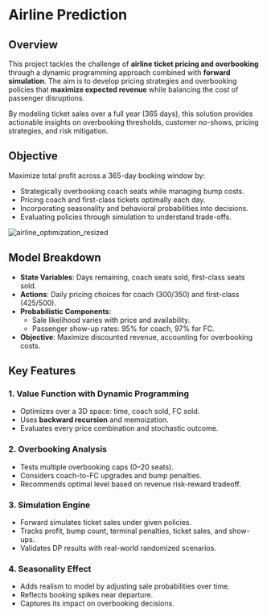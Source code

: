 # Airline Prediction

## Overview

This project tackles the challenge of **airline ticket pricing and overbooking** through a dynamic programming approach combined with **forward simulation**. The aim is to develop pricing strategies and overbooking policies that **maximize expected revenue** while balancing the cost of passenger disruptions.

By modeling ticket sales over a full year (365 days), this solution provides actionable insights on overbooking thresholds, customer no-shows, pricing strategies, and risk mitigation.

## Objective

Maximize total profit across a 365-day booking window by:
- Strategically overbooking coach seats while managing bump costs.
- Pricing coach and first-class tickets optimally each day.
- Incorporating seasonality and behavioral probabilities into decisions.
- Evaluating policies through simulation to understand trade-offs.

![airline_optimization_resized](https://github.com/user-attachments/assets/836b46d7-855e-4321-b5a6-84cb8efcb8d2)


## Model Breakdown

- **State Variables**: Days remaining, coach seats sold, first-class seats sold.
- **Actions**: Daily pricing choices for coach ($300/$350) and first-class ($425/$500).
- **Probabilistic Components**:
  - Sale likelihood varies with price and availability.
  - Passenger show-up rates: 95% for coach, 97% for FC.
- **Objective**: Maximize discounted revenue, accounting for overbooking costs.


## Key Features

### 1. Value Function with Dynamic Programming
- Optimizes over a 3D space: time, coach sold, FC sold.
- Uses **backward recursion** and memoization.
- Evaluates every price combination and stochastic outcome.

### 2. Overbooking Analysis
- Tests multiple overbooking caps (0–20 seats).
- Considers coach-to-FC upgrades and bump penalties.
- Recommends optimal level based on revenue risk-reward tradeoff.

### 3. Simulation Engine
- Forward simulates ticket sales under given policies.
- Tracks profit, bump count, terminal penalties, ticket sales, and show-ups.
- Validates DP results with real-world randomized scenarios.

### 4. Seasonality Effect
- Adds realism to model by adjusting sale probabilities over time.
- Reflects booking spikes near departure.
- Captures its impact on overbooking decisions.


